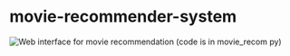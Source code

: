 # movie-recommender-system


![Web interface for movie recommendation (code is in movie_recom py)](https://user-images.githubusercontent.com/22819467/224561529-44c03e34-a916-4aa6-8435-c878ca90e2fa.png)
